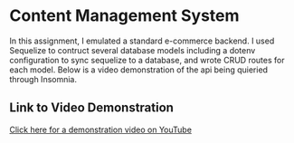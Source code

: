 # Content Management System

In this assignment, I emulated a standard e-commerce backend. I used Sequelize to contruct several database models including a dotenv configuration to sync sequelize to a database, and wrote CRUD routes for each model. Below is a video demonstration of the api being quieried through Insomnia.

## Link to Video Demonstration
[Click here for a demonstration video on YouTube](https://youtu.be/I75YgezhG34)